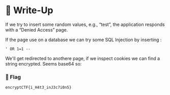 # 🔑 Write-Up

If we try to insert some random values, e.g., “test”, the application responds with a “Denied Access” page.

If the page use on a database we can try some SQL Injection by inserting :

`' OR 1=1 --`

We'll get redirected to anothere page, if we inspect cookies we can find a string encrypted. Seems base64 so: 


### 🚩 Flag

```plain
encryptCTF{i_H4t3_inJ3c7i0n5}
```